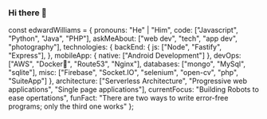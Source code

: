 ### Hi there 👋
  const edwardWilliams = {
      pronouns: "He" | "Him",
      code: ["Javascript", "Python", "Java", "PHP"],
      askMeAbout: ["web dev", "tech", "app dev", "photography"],
      technologies: {
          backEnd: {
              js: ["Node", "Fastify", "Express"],
          },
          mobileApp: {
              native: ["Android Development"]
          },
          devOps: ["AWS", "Docker🐳", "Route53", "Nginx"],
          databases: ["mongo", "MySql", "sqlite"],
          misc: ["Firebase", "Socket.IO", "selenium", "open-cv", "php", "SuiteApp"]
      },
      architecture: ["Serverless Architecture", "Progressive web applications", "Single page applications"],
      currentFocus: "Building Robots to ease opertations",
      funFact: "There are two ways to write error-free programs; only the third one works"
  };
